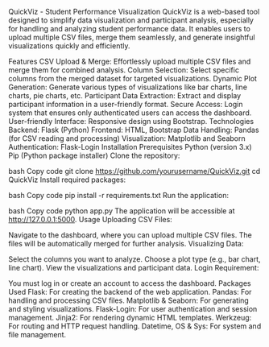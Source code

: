 QuickViz - Student Performance Visualization
QuickViz is a web-based tool designed to simplify data visualization and participant analysis, especially for handling and analyzing student performance data. 
It enables users to upload multiple CSV files, merge them seamlessly, and generate insightful visualizations quickly and efficiently.

Features
CSV Upload & Merge: Effortlessly upload multiple CSV files and merge them for combined analysis.
Column Selection: Select specific columns from the merged dataset for targeted visualizations.
Dynamic Plot Generation: Generate various types of visualizations like bar charts, line charts, pie charts, etc.
Participant Data Extraction: Extract and display participant information in a user-friendly format.
Secure Access: Login system that ensures only authenticated users can access the dashboard.
User-friendly Interface: Responsive design using Bootstrap.
Technologies
Backend: Flask (Python)
Frontend: HTML, Bootstrap
Data Handling: Pandas (for CSV reading and processing)
Visualization: Matplotlib and Seaborn
Authentication: Flask-Login
Installation
Prerequisites
Python (version 3.x)
Pip (Python package installer)
Clone the repository:

bash
Copy code
git clone https://github.com/yourusername/QuickViz.git
cd QuickViz
Install required packages:

bash
Copy code
pip install -r requirements.txt
Run the application:

bash
Copy code
python app.py
The application will be accessible at http://127.0.0.1:5000.
Usage
Uploading CSV Files:

Navigate to the dashboard, where you can upload multiple CSV files.
The files will be automatically merged for further analysis.
Visualizing Data:

Select the columns you want to analyze.
Choose a plot type (e.g., bar chart, line chart).
View the visualizations and participant data.
Login Requirement:

You must log in or create an account to access the dashboard.
Packages Used
Flask: For creating the backend of the web application.
Pandas: For handling and processing CSV files.
Matplotlib & Seaborn: For generating and styling visualizations.
Flask-Login: For user authentication and session management.
Jinja2: For rendering dynamic HTML templates.
Werkzeug: For routing and HTTP request handling.
Datetime, OS & Sys: For system and file management.
